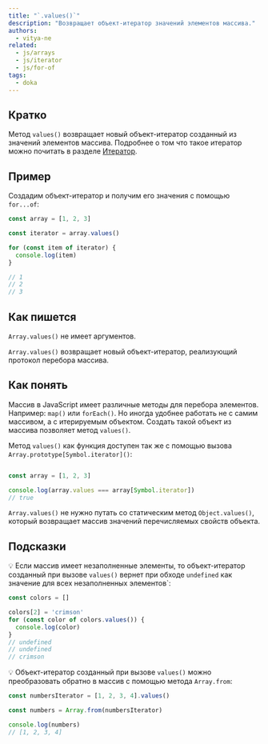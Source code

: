 ```yaml
---
title: "`.values()`"
description: "Возвращает объект-итератор значений элементов массива."
authors:
  - vitya-ne
related:
  - js/arrays
  - js/iterator
  - js/for-of
tags:
  - doka
---
```


## Кратко

Метод `values()` возвращает новый объект-итератор созданный из значений элементов массива. Подробнее о том что такое итератор можно почитать в разделе [Итератор](/js/iterator/).

## Пример

Создадим объект-итератор и получим его значения с помощью `for...of`:

```js
const array = [1, 2, 3]

const iterator = array.values()

for (const item of iterator) {
  console.log(item)
}

// 1
// 2
// 3
```

## Как пишется

`Array.values()` не имеет аргументов.

`Array.values()` возвращает новый объект-итератор, реализующий протокол перебора массива.

## Как понять

Массив в JavaScript имеет различные методы для перебора элементов. Например: `map()` или `forEach()`. Но иногда удобнее работать не с самим массивом, а с итерируемым объектом. Создать такой объект из массива позволяет метод `values()`.

Метод `values()` как функция доступен так же с помощью вызова `Array.prototype[Symbol.iterator]()`:

```js

const array = [1, 2, 3]

console.log(array.values === array[Symbol.iterator])
// true
```

`Array.values()` не нужно путать со статическим метод `Object.values()`, который возвращает массив значений перечисляемых свойств объекта.

## Подсказки

💡 Если массив имеет незаполненные элементы, то объект-итератор созданный при вызове `values()` вернет при обходе `undefined` как значение для всех незаполненных элементов`:

```js
const colors = []

colors[2] = 'crimson'
for (const color of colors.values()) {
  console.log(color)
}
// undefined
// undefined
// crimson
```

💡 Объект-итератор созданный при вызове `values()` можно преобразовать обратно в массив с помощью метода `Array.from`:

```js
const numbersIterator = [1, 2, 3, 4].values()

const numbers = Array.from(numbersIterator)

console.log(numbers)
// [1, 2, 3, 4]
```
